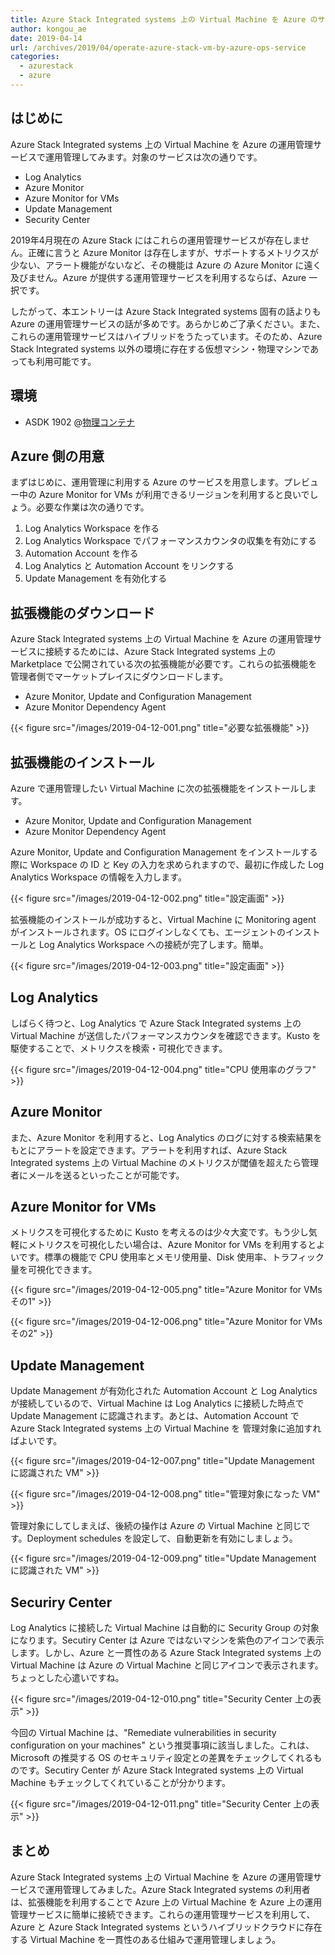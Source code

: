 ```yaml
---
title: Azure Stack Integrated systems 上の Virtual Machine を Azure のサービスで運用する
author: kongou_ae
date: 2019-04-14
url: /archives/2019/04/operate-azure-stack-vm-by-azure-ops-service
categories:
  - azurestack
  - azure
---
```


## はじめに

Azure Stack Integrated systems 上の Virtual Machine を Azure の運用管理サービスで運用管理してみます。対象のサービスは次の通りです。

* Log Analytics
* Azure Monitor
* Azure Monitor for VMs
* Update Management
* Security Center

2019年4月現在の Azure Stack にはこれらの運用管理サービスが存在しません。正確に言うと Azure Monitor は存在しますが、サポートするメトリクスが少ない、アラート機能がないなど、その機能は Azure の Azure Monitor に遠く及びません。Azure が提供する運用管理サービスを利用するならば、Azure 一択です。

したがって、本エントリーは Azure Stack Integrated systems 固有の話よりも Azure の運用管理サービスの話が多めです。あらかじめご了承ください。また、これらの運用管理サービスはハイブリッドをうたっています。そのため、Azure Stack Integrated systems 以外の環境に存在する仮想マシン・物理マシンであっても利用可能です。

## 環境

- ASDK 1902 @[物理コンテナ](https://thinkit.co.jp/article/13243)

## Azure 側の用意

まずはじめに、運用管理に利用する Azure のサービスを用意します。プレビュー中の Azure Monitor for VMs が利用できるリージョンを利用すると良いでしょう。必要な作業は次の通りです。

1. Log Analytics Workspace を作る
2. Log Analytics Workspace でパフォーマンスカウンタの収集を有効にする
2. Automation Account を作る
3. Log Analytics と Automation Account をリンクする
4. Update Management を有効化する

## 拡張機能のダウンロード

Azure Stack Integrated systems 上の Virtual Machine を Azure の運用管理サービスに接続するためには、Azure Stack Integrated systems 上の Marketplace で公開されている次の拡張機能が必要です。これらの拡張機能を管理者側でマーケットプレイスにダウンロードします。

- Azure Monitor, Update and Configuration Management
- Azure Monitor Dependency Agent

{{< figure src="/images/2019-04-12-001.png" title="必要な拡張機能" >}}

## 拡張機能のインストール

Azure で運用管理したい Virtual Machine に次の拡張機能をインストールします。

- Azure Monitor, Update and Configuration Management
- Azure Monitor Dependency Agent

Azure Monitor, Update and Configuration Management をインストールする際に Workspace の ID と Key の入力を求められますので、最初に作成した Log Analytics Workspace の情報を入力します。

{{< figure src="/images/2019-04-12-002.png" title="設定画面" >}}

拡張機能のインストールが成功すると、Virtual Machine に Monitoring agent がインストールされます。OS にログインしなくても、エージェントのインストールと Log Analytics Workspace への接続が完了します。簡単。

{{< figure src="/images/2019-04-12-003.png" title="設定画面" >}}

## Log Analytics 

しばらく待つと、Log Analytics で Azure Stack Integrated systems 上の Virtual Machine が送信したパフォーマンスカウンタを確認できます。Kusto を駆使することで、メトリクスを検索・可視化できます。

{{< figure src="/images/2019-04-12-004.png" title="CPU 使用率のグラフ" >}}

## Azure Monitor

また、Azure Monitor を利用すると、Log Analytics のログに対する検索結果をもとにアラートを設定できます。アラートを利用すれば、Azure Stack Integrated systems 上の Virtual Machine のメトリクスが閾値を超えたら管理者にメールを送るといったことが可能です。

## Azure Monitor for VMs

メトリクスを可視化するために Kusto を考えるのは少々大変です。もう少し気軽にメトリクスを可視化したい場合は、Azure Monitor for VMs を利用するとよいです。標準の機能で CPU 使用率とメモリ使用量、Disk 使用率、トラフィック量を可視化できます。

{{< figure src="/images/2019-04-12-005.png" title="Azure Monitor for VMs その1" >}}

{{< figure src="/images/2019-04-12-006.png" title="Azure Monitor for VMs その2" >}}

## Update Management

Update Management が有効化された Automation Account と Log Analytics が接続しているので、Virtual Machine は Log Analytics に接続した時点で Update Management に認識されます。あとは、Automation Account で Azure Stack Integrated systems 上の Virtual Machine を 管理対象に追加すればよいです。

{{< figure src="/images/2019-04-12-007.png" title="Update Management に認識された VM" >}}

{{< figure src="/images/2019-04-12-008.png" title="管理対象になった VM" >}}

管理対象にしてしまえば、後続の操作は Azure の Virtual Machine と同じです。Deployment schedules を設定して、自動更新を有効にしましょう。

{{< figure src="/images/2019-04-12-009.png" title="Update Management に認識された VM" >}}

## Securiry Center

Log Analytics に接続した Virtual Machine は自動的に Security Group の対象になります。Secutiry Center は Azure ではないマシンを紫色のアイコンで表示します。しかし、Azure と一貫性のある Azure Stack Integrated systems 上の Virtual Machine は Azure の Virtual Machine と同じアイコンで表示されます。ちょっとした心遣いですね。

{{< figure src="/images/2019-04-12-010.png" title="Security Center 上の表示" >}}

今回の Virtual Machine は、"Remediate vulnerabilities in security configuration on your machines" という推奨事項に該当しました。これは、Microsoft の推奨する OS のセキュリティ設定との差異をチェックしてくれるものです。Secutiry Center が Azure Stack Integrated systems 上の Virtual Machine もチェックしてくれていることが分かります。

{{< figure src="/images/2019-04-12-011.png" title="Security Center 上の表示" >}}

## まとめ

Azure Stack Integrated systems 上の Virtual Machine を Azure の運用管理サービスで運用管理してみました。Azure Stack Integrated systems の利用者は、拡張機能を利用することで Azure 上の Virtual Machine を Azure 上の運用管理サービスに簡単に接続できます。これらの運用管理サービスを利用して、Azure と Azure Stack Integrated systems というハイブリッドクラウドに存在する Virtual Machine を一貫性のある仕組みで運用管理しましょう。

